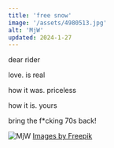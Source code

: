 ```yaml
---
title: 'free snow'
image: '/assets/4980513.jpg'
alt: 'MjW'
updated: 2024-1-27
---
```


dear rider

love. is real

how it was. priceless

how it is. yours

bring the f*cking 70s back!

<img src="/assets/9034546.jpg" alt="MjW" title="PeaceLoveHarmony" />
<a href="http://www.freepik.com">Images by Freepik</a>
